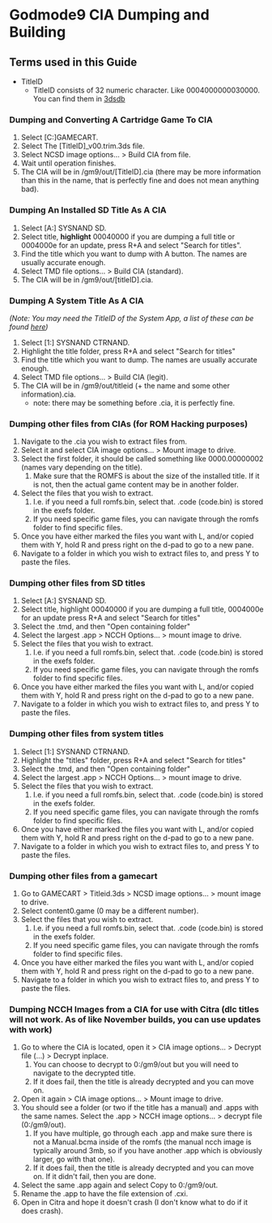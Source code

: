 # Godmode9 CIA Dumping and Building

## Terms used in this Guide
- TitleID
    - TitleID consists of 32 numeric character. Like 0004000000030000. You can find them in [3dsdb](http://www.3dsdb.com/)

### Dumping and Converting A Cartridge Game To CIA
1. Select \[C:\]GAMECART.
2. Select The \[TitleID\]\_v00.trim.3ds file.
3. Select NCSD image options... > Build CIA from file.
4. Wait until operation finishes.
5. The CIA will be in /gm9/out/[TitleID].cia (there may be more information than this in the name, that is perfectly fine and does not mean anything bad).

### Dumping An Installed SD Title As A CIA
1. Select [A:] SYSNAND SD.
2. Select title, **highlight** 00040000 if you are dumping a full title or 0004000e for an update, press R+A and select "Search for titles".
3. Find the title which you want to dump with A button. The names are usually accurate enough.
4. Select TMD file options... > Build CIA (standard).
5. The CIA will be in /gm9/out/\[titleID\].cia.

### Dumping A System Title As A CIA
*(Note: You may need the TitleID of the System App, a list of these can be found [here](https://www.3dbrew.org/wiki/Title_list "System Title List"))*
1. Select \[1:\] SYSNAND CTRNAND.
2. Highlight the title folder, press R+A and select "Search for titles"
3. Find the title which you want to dump. The names are usually accurate enough.
3. Select TMD file options... > Build CIA (legit).
4. The CIA will be in /gm9/out/titleid (+ the name and some other information).cia.
    - note: there may be something before .cia, it is perfectly fine.

### Dumping other files from CIAs (for ROM Hacking purposes)
1. Navigate to the .cia you wish to extract files from.
2. Select it and select CIA image options... > Mount image to drive.
3. Select the first folder, it should be called something like 0000.00000002 (names vary depending on the title).
    1. Make sure that the ROMFS is about the size of the installed title. If it is not, then the actual game content may be in another folder.
4. Select the files that you wish to extract.
    1. I.e. if you need a full romfs.bin, select that. .code (code.bin) is stored in the exefs folder.
    2. If you need specific game files, you can navigate through the romfs folder to find specific files.
5. Once you have either marked the files you want with L, and/or copied them with Y, hold R and press right on the d-pad to go to a new pane.
6. Navigate to a folder in which you wish to extract files to, and press Y to paste the files.

### Dumping other files from SD titles
1. Select [A:] SYSNAND SD.
2. Select title, highlight 00040000 if you are dumping a full title, 0004000e for an update press R+A and select "Search for titles"
3. Select the .tmd, and then "Open containing folder"
4. Select the largest .app > NCCH Options... > mount image to drive.
5. Select the files that you wish to extract.
    1. I.e. if you need a full romfs.bin, select that. .code (code.bin) is stored in the exefs folder.
    2. If you need specific game files, you can navigate through the romfs folder to find specific files.
6. Once you have either marked the files you want with L, and/or copied them with Y, hold R and press right on the d-pad to go to a new pane.
7. Navigate to a folder in which you wish to extract files to, and press Y to paste the files.

### Dumping other files from system titles
1. Select [1:] SYSNAND CTRNAND.
2. Highlight the "titles" folder, press R+A and select "Search for titles"
3. Select the .tmd, and then "Open containing folder"
4. Select the largest .app > NCCH Options... > mount image to drive.
5. Select the files that you wish to extract.
    1. I.e. if you need a full romfs.bin, select that. .code (code.bin) is stored in the exefs folder.
    2. If you need specific game files, you can navigate through the romfs folder to find specific files.
6. Once you have either marked the files you want with L, and/or copied them with Y, hold R and press right on the d-pad to go to a new pane.
7. Navigate to a folder in which you wish to extract files to, and press Y to paste the files.

### Dumping other files from a gamecart
1. Go to GAMECART > Titleid.3ds > NCSD image options... > mount image to drive.
2. Select content0.game (0 may be a different number).
3. Select the files that you wish to extract.
    1. I.e. if you need a full romfs.bin, select that. .code (code.bin) is stored in the exefs folder.
    2. If you need specific game files, you can navigate through the romfs folder to find specific files.
4. Once you have either marked the files you want with L, and/or copied them with Y, hold R and press right on the d-pad to go to a new pane.
5. Navigate to a folder in which you wish to extract files to, and press Y to paste the files.

### Dumping NCCH Images from a CIA for use with Citra (dlc titles will not work. As of like November builds, you can use updates with work)
1. Go to where the CIA is located, open it > CIA image options... > Decrypt file (...) > Decrypt inplace.
    1. You can choose to decrypt to 0:/gm9/out but you will need to navigate to the decrypted title.
    2. If it does fail, then the title is already decrypted and you can move on.
2. Open it again > CIA image options... > Mount image to drive.
3. You should see a folder (or two if the title has a manual) and .apps with the same names. Select the .app > NCCH image options... > decrypt file (0:/gm9/out).
    1. If you have multiple, go through each .app and make sure there is not a Manual.bcma inside of the romfs (the manual ncch image is typically around 3mb, so if you have another .app which is obviously larger, go with that one).
    2. If it does fail, then the title is already decrypted and you can move on. If it didn't fail, then you are done.
4. Select the same .app again and select Copy to 0:/gm9/out.
5. Rename the .app to have the file extension of .cxi.
6. Open in Citra and hope it doesn't crash (I don't know what to do if it does crash).
